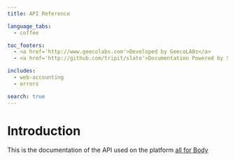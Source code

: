 ```yaml
---
title: API Reference

language_tabs:
  - coffee

toc_footers:
  - <a href='http://www.geecolabs.com'>Developed by GeecoLABs</a>
  - <a href='http://github.com/tripit/slate'>Documentation Powered by Slate</a>

includes:
  - web-accounting
  - errors

search: true
---
```


# Introduction

This is the documentation of the API used on the platform [all for Body](http://allforbody.pl)

